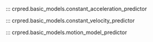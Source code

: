 
::: crpred.basic_models.constant_acceleration_predictor

::: crpred.basic_models.constant_velocity_predictor

::: crpred.basic_models.motion_model_predictor